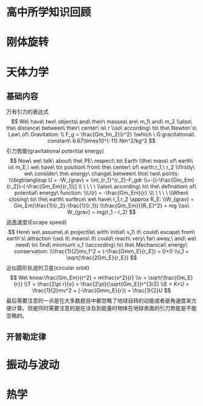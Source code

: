 # 高中所学知识回顾
# 刚体旋转
# 天体力学
## 基础内容
万有引力的表达式
$$
We\ have\ two\ objects\ and\ their\ masses\ are\ m_1\ and\ m_2
\\also\ the\ distance\ between\ their\ center\ is\ r
\\so\ according\ to\ the\ Newton's\ Law\ of\ Gravitation:
\\ F_g = \frac{Gm_1m_2}{r^2}
\\which \ G:gracitational\ constant\ 6.67\times10^{-11} Nm^2/kg^2
$$
引力势能(gravitational potential energy)
$$
Now\ we\ talk\ about\ the\ PE\ respect\ to\ Earth
\\the\ mass\ of\ earth\ is\ m_E,\ we\ have\ to\ position\ from\ the\ center\ of\ earth:r_1,\ r_2
\\firstly\ we\ consider\ the\ energy\ change\ between\ this\ two\ points:
\\\bigtriangleup U = -W_{grav} = \int_{r_1}^{r_2}-F_gdr
\\=-[(-\frac{Gm_Em}{r_2})-(-\frac{Gm_Em}{r_1})]
\\ \ \ \ \  
\\also\ according\ to\ the\ defination\ of\ potential\ energy\ function:
\\U(r) = -\frac{Gm_Em}{r}
\\\ \ \ \ \ 
\\When\ closing\ to\ the\ earth\ surfece\ we\ have\ r_1,r_2 \approx R_E:
\\W_{grav} = Gm_Em(\frac{1}{r_2}-\frac{1}{r_1})
\\\frac{Gm_Em}{{R_E}^2} = mg
\\so\ W_{grav} = mg(r_1 - r_2)
$$
逃逸速度(Escape speed)
$$
Here\ we\ assume\ a\ projectile\ with\ initial\ v_1\ it\ could\ escape\ from\ earth's\ attraction
\\so\ it\ means\ it\ could\ reach\ very\ far\ away,\ and\ we\ need\ to\ find\ minmum\ v_1
\\according\ to\ the\ Mechanical\ energy\ conservation:
\\\frac{1}{2}mv_1^2 + (-\frac{Gmm_E}{r_E}) = 0+0
\\v_1 = \sqrt{\frac{2Gm_E}{r_E}}
$$
近似圆形轨道的卫星(circular orbit)
$$
We\ know:\frac{Gm_Em}{r^2} = m\frac{v^2}{r}
\\v = \sqrt{\frac{Gm_E}{r}}
\\T = \frac{2\pi r}{v} = \frac{2\pi}{\sqrt{Gm_E}}r^{3/2}
\\E = K+U = \frac{1}{2}mv^2 + (-\frac{Gmm_E}{r}) = \frac{1}{2}U
$$
最后需要注意的一点是在大多数题目中都忽略了地球自转的动能或者是角速度来方便计算。但是同时需要注意的是在涉及到能量时物体在地球表面的引力势能是不能忽略的。
## 开普勒定律
# 振动与波动
# 热学
